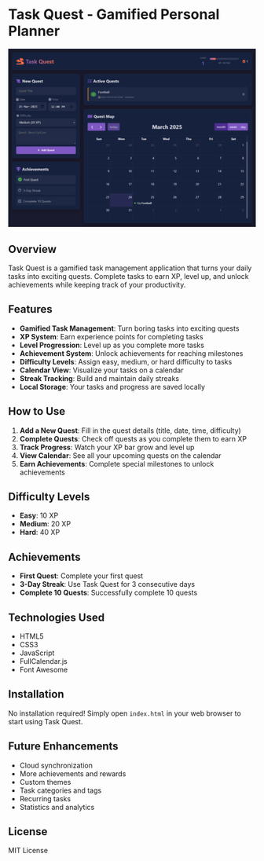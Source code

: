 # Task Quest - Gamified Personal Planner

![Task Quest Screenshot](images/taskquest-screenshot.png)

## Overview

Task Quest is a gamified task management application that turns your daily tasks into exciting quests. Complete tasks to earn XP, level up, and unlock achievements while keeping track of your productivity.

## Features

- **Gamified Task Management**: Turn boring tasks into exciting quests
- **XP System**: Earn experience points for completing tasks
- **Level Progression**: Level up as you complete more tasks
- **Achievement System**: Unlock achievements for reaching milestones
- **Difficulty Levels**: Assign easy, medium, or hard difficulty to tasks
- **Calendar View**: Visualize your tasks on a calendar
- **Streak Tracking**: Build and maintain daily streaks
- **Local Storage**: Your tasks and progress are saved locally

## How to Use

1. **Add a New Quest**: Fill in the quest details (title, date, time, difficulty)
2. **Complete Quests**: Check off quests as you complete them to earn XP
3. **Track Progress**: Watch your XP bar grow and level up
4. **View Calendar**: See all your upcoming quests on the calendar
5. **Earn Achievements**: Complete special milestones to unlock achievements

## Difficulty Levels

- **Easy**: 10 XP
- **Medium**: 20 XP
- **Hard**: 40 XP

## Achievements

- **First Quest**: Complete your first quest
- **3-Day Streak**: Use Task Quest for 3 consecutive days
- **Complete 10 Quests**: Successfully complete 10 quests

## Technologies Used

- HTML5
- CSS3
- JavaScript
- FullCalendar.js
- Font Awesome

## Installation

No installation required! Simply open `index.html` in your web browser to start using Task Quest.

## Future Enhancements

- Cloud synchronization
- More achievements and rewards
- Custom themes
- Task categories and tags
- Recurring tasks
- Statistics and analytics

## License

MIT License
